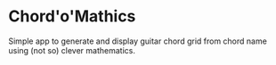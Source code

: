 
# Chord'o'Mathics

Simple app to generate and display guitar chord grid from chord name
using (not so) clever mathematics.